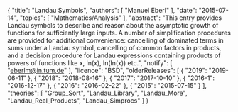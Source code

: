 {
    "title": "Landau Symbols",
    "authors": [
        "Manuel Eberl"
    ],
    "date": "2015-07-14",
    "topics": [
        "Mathematics/Analysis"
    ],
    "abstract": "This entry provides Landau symbols to describe and reason about the asymptotic growth of functions for sufficiently large inputs. A number of simplification procedures are provided for additional convenience: cancelling of dominated terms in sums under a Landau symbol, cancelling of common factors in products, and a decision procedure for Landau expressions containing products of powers of functions like x, ln(x), ln(ln(x)) etc.",
    "notify": [
        "eberlm@in.tum.de"
    ],
    "licence": "BSD",
    "olderReleases": [
        {
            "2019": "2019-06-11"
        },
        {
            "2018": "2018-08-16"
        },
        {
            "2017": "2017-10-10"
        },
        {
            "2016-1": "2016-12-17"
        },
        {
            "2016": "2016-02-22"
        },
        {
            "2015": "2015-07-15"
        }
    ],
    "theories": [
        "Group_Sort",
        "Landau_Library",
        "Landau_More",
        "Landau_Real_Products",
        "Landau_Simprocs"
    ]
}